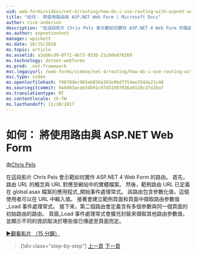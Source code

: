 ```yaml
---
uid: web-forms/videos/net-4/routing/how-do-i-use-routing-with-aspnet-web-forms
title: "如何： 將使用路由與 ASP.NET Web Form | Microsoft Docs"
author: rick-anderson
description: "在這段影片 Chris Pels 會示範如何實作 ASP.NET 4 Web Form 的路由。 首先，路由 URL 的概念是相較於將 URL 對應至 p..."
ms.author: aspnetcontent
manager: wpickett
ms.date: 10/15/2010
ms.topic: article
ms.assetid: a3ab6cd9-8f71-4b73-9336-21c0de078269
ms.technology: dotnet-webforms
ms.prod: .net-framework
msc.legacyurl: /web-forms/videos/net-4/routing/how-do-i-use-routing-with-aspnet-web-forms
msc.type: video
ms.openlocfilehash: f9870dec903ab826e263e9bd7f54ee154da21c48
ms.sourcegitcommit: 9a9483aceb34591c97451997036a9120c3fe2baf
ms.translationtype: MT
ms.contentlocale: zh-TW
ms.lasthandoff: 11/10/2017
---
```

<a name="how-do-i-use-routing-with-aspnet-web-forms"></a>如何： 將使用路由與 ASP.NET Web Form
====================
由[Chris Pels](https://twitter.com/chrispels)

在這段影片 Chris Pels 會示範如何實作 ASP.NET 4 Web Form 的路由。 首先，路由 URL 的概念與 URL 對應至網站中的實體檔案。 然後，範例路由 URL 已定義在 global.asax 檔案的應用程式\_開始事件處理常式。 該路由包含參數化值，這個使用者可以在 URL 中輸入值。 接著會建立範例頁面和頁面中擷取路由參數值\_Load 事件處理常式。 接下來，第二個路由會定義含有多個參數與同一個頁面的初始路由的路由。 頁面\_Load 事件處理常式會擴充封裝來擷取其他路由參數值，並顯示不同的資訊取決於哪些值已傳遞至頁面而定。

[&#9654;觀看影片 （15 分鐘）](https://channel9.msdn.com/Blogs/ASP-NET-Site-Videos/how-do-i-use-routing-with-aspnet-web-forms)

>[!div class="step-by-step"]
[上一頁](aspnet-4-quick-hit-outbound-webforms-routing.md)
[下一頁](how-do-i-work-with-urls-in-aspnet-routing.md)
